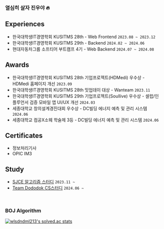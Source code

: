 ### 열심히 살자 진우야 🔥

## Experiences
* 한국대학생IT경영학회 KUSITMS 28th - Web Frontend `2023.08 ~ 2023.12`
* 한국대학생IT경영학회 KUSITMS 29th - Backend `2024.02 ~ 2024.06`
* 현대자동차그룹 소프티어 부트캠프 4기 - Web Backend `2024.07 ~ 2024.08`

## Awards
* 한국대학생IT경영학회 KUSITMS 28th 기업프로젝트(HDMedi) 우수상 - HDMedi 홈페이지 개선 `2023.09` 
* 한국대학생IT경영학회 KUSITMS 28th 밋업데이 대상 - Wanteam `2023.11` 
* 한국대학생IT경영학회 KUSITMS 29th 기업프로젝트(Soullive) 우수상 - 셀럽/인플루언서 검증 모바일 앱 UI/UX 개선 `2024.03` 
* 세종대학교 창의설계경진대회 우수상 - DC빌딩 에너지 예측 및 관리 시스템 `2024.06` 
* 세종대학교 컴공X소웨 학술제 3등 - DC빌딩 에너지 예측 및 관리 시스템 `2024.06` 

## Certificates
- 정보처리기사 
- OPIC IM3

## Study
- [SJCE 알고리즘 스터디](https://github.com/j2noo/SJCE_Algorithm_Study) `2023.11 ~`
- [Team Dododok CS스터디](https://github.com/java-two-people-get-in/Dododok-CS-study) `2024.06 ~`

<br/>

### BOJ Algorithm
[![wlsdndml213's solved.ac stats](https://github-readme-solvedac.hyp3rflow.vercel.app/api/?handle=wlsdndml213)](https://solved.ac/profile/wlsdndml213)

<!--
![Top Langs](https://github-readme-stats.vercel.app/api/top-langs/?username=j2noo&layout=compact&theme=gruvbox)
**j2noo/j2noo** is a ✨ _special_ ✨ repository because its `README.md` (this file) appears on your GitHub profile.
![J2noo's GitHub stats](https://github-readme-stats.vercel.app/api?username=j2noo&show_icons=true&theme=dark)
Here are some ideas to get you started:

- 🔭 I’m currently working on ...
- 🌱 I’m currently learning ...
- 👯 I’m looking to collaborate on ...
- 🤔 I’m looking for help with ...
- 💬 Ask me about ...
- 📫 How to reach me: ...
- 😄 Pronouns: ...
- ⚡ Fun fact: ...
-->
